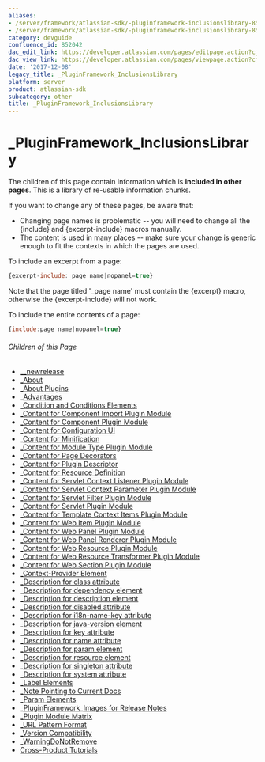```yaml
---
aliases:
- /server/framework/atlassian-sdk/-pluginframework-inclusionslibrary-852042.html
- /server/framework/atlassian-sdk/-pluginframework-inclusionslibrary-852042.md
category: devguide
confluence_id: 852042
dac_edit_link: https://developer.atlassian.com/pages/editpage.action?cjm=wozere&pageId=852042
dac_view_link: https://developer.atlassian.com/pages/viewpage.action?cjm=wozere&pageId=852042
date: '2017-12-08'
legacy_title: _PluginFramework_InclusionsLibrary
platform: server
product: atlassian-sdk
subcategory: other
title: _PluginFramework_InclusionsLibrary
---
```

# \_PluginFramework\_InclusionsLibrary

The children of this page contain information which is **included in other pages**. This is a library of re-usable information chunks.

If you want to change any of these pages, be aware that:

-   Changing page names is problematic -- you will need to change all the {include} and {excerpt-include} macros manually.
-   The content is used in many places -- make sure your change is generic enough to fit the contexts in which the pages are used.

To include an excerpt from a page:

``` javascript
{excerpt-include:_page name|nopanel=true}
```

Note that the page titled '\_page name' must contain the {excerpt} macro, otherwise the {excerpt-include} will not work.

To include the entire contents of a page:

``` javascript
{include:page name|nopanel=true}
```

###### Children of this Page

-   [\_\_newrelease](/server/framework/atlassian-sdk/newrelease.snippet)
-   [\_About](/server/framework/atlassian-sdk/about.snippet)
-   [\_About Plugins](/server/framework/atlassian-sdk/about-plugins.snippet)
-   [\_Advantages](/server/framework/atlassian-sdk/advantages.snippet)
-   [\_Condition and Conditions Elements](/server/framework/atlassian-sdk/condition-and-conditions-elements.snippet)
-   [\_Content for Component Import Plugin Module](/server/framework/atlassian-sdk/content-for-component-import-plugin-module.snippet)
-   [\_Content for Component Plugin Module](/server/framework/atlassian-sdk/content-for-component-plugin-module.snippet)
-   [\_Content for Configuration UI](/server/framework/atlassian-sdk/content-for-configuration-ui.snippet)
-   [\_Content for Minification](/server/framework/atlassian-sdk/content-for-minification.snippet)
-   [\_Content for Module Type Plugin Module](/server/framework/atlassian-sdk/content-for-module-type-plugin-module.snippet)
-   [\_Content for Page Decorators](/server/framework/atlassian-sdk/content-for-page-decorators.snippet)
-   [\_Content for Plugin Descriptor](/server/framework/atlassian-sdk/content-for-plugin-descriptor.snippet)
-   [\_Content for Resource Definition](/server/framework/atlassian-sdk/content-for-resource-definition.snippet)
-   [\_Content for Servlet Context Listener Plugin Module](/server/framework/atlassian-sdk/content-for-servlet-context-listener-plugin-module.snippet)
-   [\_Content for Servlet Context Parameter Plugin Module](/server/framework/atlassian-sdk/content-for-servlet-context-parameter-plugin-module.snippet)
-   [\_Content for Servlet Filter Plugin Module](/server/framework/atlassian-sdk/content-for-servlet-filter-plugin-module.snippet)
-   [\_Content for Servlet Plugin Module](/server/framework/atlassian-sdk/content-for-servlet-plugin-module.snippet)
-   [\_Content for Template Context Items Plugin Module](/server/framework/atlassian-sdk/content-for-template-context-items-plugin-module.snippet)
-   [\_Content for Web Item Plugin Module](/server/framework/atlassian-sdk/content-for-web-item-plugin-module.snippet)
-   [\_Content for Web Panel Plugin Module](/server/framework/atlassian-sdk/content-for-web-panel-plugin-module.snippet)
-   [\_Content for Web Panel Renderer Plugin Module](/server/framework/atlassian-sdk/content-for-web-panel-renderer-plugin-module.snippet)
-   [\_Content for Web Resource Plugin Module](/server/framework/atlassian-sdk/content-for-web-resource-plugin-module.snippet)
-   [\_Content for Web Resource Transformer Plugin Module](/server/framework/atlassian-sdk/content-for-web-resource-transformer-plugin-module.snippet)
-   [\_Content for Web Section Plugin Module](/server/framework/atlassian-sdk/content-for-web-section-plugin-module.snippet)
-   [\_Context-Provider Element](/server/framework/atlassian-sdk/context-provider-element.snippet)
-   [\_Description for class attribute](/server/framework/atlassian-sdk/description-for-class-attribute.snippet)
-   [\_Description for dependency element](/server/framework/atlassian-sdk/description-for-dependency-element.snippet)
-   [\_Description for description element](/server/framework/atlassian-sdk/description-for-description-element.snippet)
-   [\_Description for disabled attribute](/server/framework/atlassian-sdk/description-for-disabled-attribute.snippet)
-   [\_Description for i18n-name-key attribute](/server/framework/atlassian-sdk/description-for-i18n-name-key-attribute.snippet)
-   [\_Description for java-version element](/server/framework/atlassian-sdk/description-for-java-version-element.snippet)
-   [\_Description for key attribute](/server/framework/atlassian-sdk/description-for-key-attribute.snippet)
-   [\_Description for name attribute](/server/framework/atlassian-sdk/description-for-name-attribute.snippet)
-   [\_Description for param element](/server/framework/atlassian-sdk/description-for-param-element.snippet)
-   [\_Description for resource element](/server/framework/atlassian-sdk/description-for-resource-element.snippet)
-   [\_Description for singleton attribute](/server/framework/atlassian-sdk/description-for-singleton-attribute.snippet)
-   [\_Description for system attribute](/server/framework/atlassian-sdk/description-for-system-attribute.snippet)
-   [\_Label Elements](/server/framework/atlassian-sdk/label-elements.snippet)
-   [\_Note Pointing to Current Docs](/server/framework/atlassian-sdk/note-pointing-to-current-docs.snippet)
-   [\_Param Elements](/server/framework/atlassian-sdk/param-elements.snippet)
-   [\_PluginFramework\_Images for Release Notes](/server/framework/atlassian-sdk/pluginframework-images-for-release-notes.snippet)
-   [\_Plugin Module Matrix](/server/framework/atlassian-sdk/plugin-module-matrix.snippet)
-   [\_URL Pattern Format](/server/framework/atlassian-sdk/url-pattern-format.snippet)
-   [\_Version Compatibility](/server/framework/atlassian-sdk/version-compatibility.snippet)
-   [\_WarningDoNotRemove](/server/framework/atlassian-sdk/warningdonotremove.snippet)
-   [Cross-Product Tutorials](/server/framework/atlassian-sdk/cross-product-tutorials.snippet)
































































